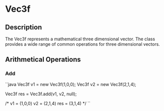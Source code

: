# Vec3f

## Description

The Vec3f represents a mathematical three dimensional vector. The class provides a wide range of common operations for three dimensional vectors.

## Arithmetical Operations

### Add

``java
Vec3f v1 = new Vec3f(1,0,0);
Vec3f v2 = new Vec3f(2,1,4);

Vec3f res = Vec3f.add(v1, v2, null);

/*
v1 = (1,0,0)
v2 = (2,1,4)
res = (3,1,4)
*/
``
